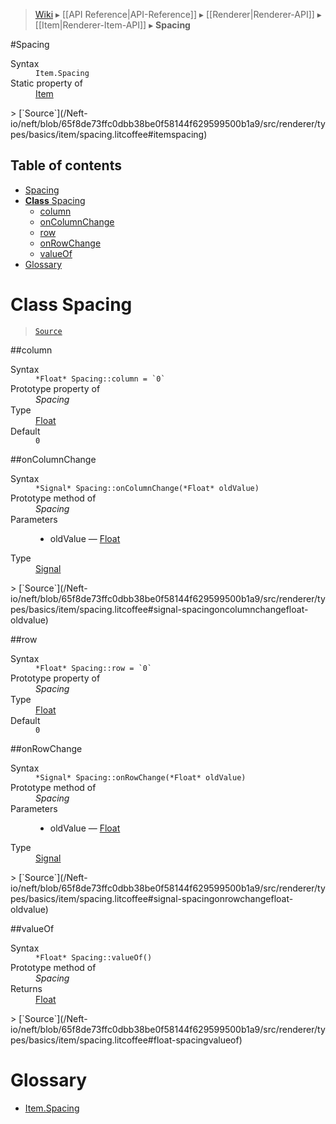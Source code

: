 > [Wiki](Home) ▸ [[API Reference|API-Reference]] ▸ [[Renderer|Renderer-API]] ▸ [[Item|Renderer-Item-API]] ▸ **Spacing**

#Spacing
<dl><dt>Syntax</dt><dd><code>Item.Spacing</code></dd><dt>Static property of</dt><dd><a href="/Neft-io/neft/wiki/Renderer-Item-API#class-item">Item</a></dd></dl>
> [`Source`](/Neft-io/neft/blob/65f8de73ffc0dbb38be0f58144f629599500b1a9/src/renderer/types/basics/item/spacing.litcoffee#itemspacing)

## Table of contents
* [Spacing](#spacing)
* [**Class** Spacing](#class-spacing)
  * [column](#column)
  * [onColumnChange](#oncolumnchange)
  * [row](#row)
  * [onRowChange](#onrowchange)
  * [valueOf](#valueof)
* [Glossary](#glossary)

# **Class** Spacing

> [`Source`](/Neft-io/neft/blob/65f8de73ffc0dbb38be0f58144f629599500b1a9/src/renderer/types/basics/item/spacing.litcoffee)

##column
<dl><dt>Syntax</dt><dd><code>&#x2A;Float&#x2A; Spacing::column = `0`</code></dd><dt>Prototype property of</dt><dd><i>Spacing</i></dd><dt>Type</dt><dd><a href="/Neft-io/neft/wiki/Utils-API#isfloat">Float</a></dd><dt>Default</dt><dd><code>0</code></dd></dl>
##onColumnChange
<dl><dt>Syntax</dt><dd><code>&#x2A;Signal&#x2A; Spacing::onColumnChange(&#x2A;Float&#x2A; oldValue)</code></dd><dt>Prototype method of</dt><dd><i>Spacing</i></dd><dt>Parameters</dt><dd><ul><li>oldValue — <a href="/Neft-io/neft/wiki/Utils-API#isfloat">Float</a></li></ul></dd><dt>Type</dt><dd><a href="/Neft-io/neft/wiki/Signal-API#class-signal">Signal</a></dd></dl>
> [`Source`](/Neft-io/neft/blob/65f8de73ffc0dbb38be0f58144f629599500b1a9/src/renderer/types/basics/item/spacing.litcoffee#signal-spacingoncolumnchangefloat-oldvalue)

##row
<dl><dt>Syntax</dt><dd><code>&#x2A;Float&#x2A; Spacing::row = `0`</code></dd><dt>Prototype property of</dt><dd><i>Spacing</i></dd><dt>Type</dt><dd><a href="/Neft-io/neft/wiki/Utils-API#isfloat">Float</a></dd><dt>Default</dt><dd><code>0</code></dd></dl>
##onRowChange
<dl><dt>Syntax</dt><dd><code>&#x2A;Signal&#x2A; Spacing::onRowChange(&#x2A;Float&#x2A; oldValue)</code></dd><dt>Prototype method of</dt><dd><i>Spacing</i></dd><dt>Parameters</dt><dd><ul><li>oldValue — <a href="/Neft-io/neft/wiki/Utils-API#isfloat">Float</a></li></ul></dd><dt>Type</dt><dd><a href="/Neft-io/neft/wiki/Signal-API#class-signal">Signal</a></dd></dl>
> [`Source`](/Neft-io/neft/blob/65f8de73ffc0dbb38be0f58144f629599500b1a9/src/renderer/types/basics/item/spacing.litcoffee#signal-spacingonrowchangefloat-oldvalue)

##valueOf
<dl><dt>Syntax</dt><dd><code>&#x2A;Float&#x2A; Spacing::valueOf()</code></dd><dt>Prototype method of</dt><dd><i>Spacing</i></dd><dt>Returns</dt><dd><a href="/Neft-io/neft/wiki/Utils-API#isfloat">Float</a></dd></dl>
> [`Source`](/Neft-io/neft/blob/65f8de73ffc0dbb38be0f58144f629599500b1a9/src/renderer/types/basics/item/spacing.litcoffee#float-spacingvalueof)

# Glossary

- [Item.Spacing](#class-spacing)

